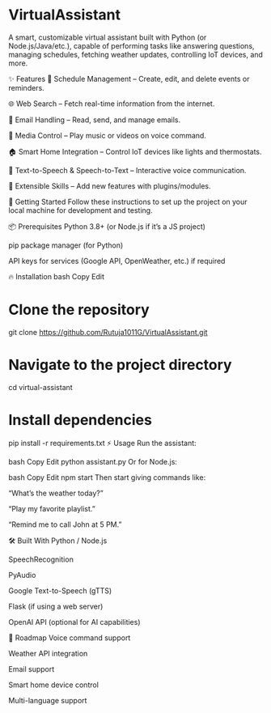 # VirtualAssistant
A smart, customizable virtual assistant built with Python (or Node.js/Java/etc.), capable of performing tasks like answering questions, managing schedules, fetching weather updates, controlling IoT devices, and more.

✨ Features
📅 Schedule Management – Create, edit, and delete events or reminders.

🌐 Web Search – Fetch real-time information from the internet.

📧 Email Handling – Read, send, and manage emails.

🎵 Media Control – Play music or videos on voice command.

🏠 Smart Home Integration – Control IoT devices like lights and thermostats.

📖 Text-to-Speech & Speech-to-Text – Interactive voice communication.

🧠 Extensible Skills – Add new features with plugins/modules.

🚀 Getting Started
Follow these instructions to set up the project on your local machine for development and testing.

📦 Prerequisites
Python 3.8+ (or Node.js if it’s a JS project)

pip package manager (for Python)

API keys for services (Google API, OpenWeather, etc.) if required

🔥 Installation
bash
Copy
Edit
# Clone the repository
git clone https://github.com/Rutuja1011G/VirtualAssistant.git

# Navigate to the project directory
cd virtual-assistant

# Install dependencies
pip install -r requirements.txt
⚡ Usage
Run the assistant:

bash
Copy
Edit
python assistant.py
Or for Node.js:

bash
Copy
Edit
npm start
Then start giving commands like:

“What’s the weather today?”

“Play my favorite playlist.”

“Remind me to call John at 5 PM.”

🛠️ Built With
Python / Node.js

SpeechRecognition

PyAudio

Google Text-to-Speech (gTTS)

Flask (if using a web server)

OpenAI API (optional for AI capabilities)

📄 Roadmap
 Voice command support

 Weather API integration

 Email support

 Smart home device control

 Multi-language support



